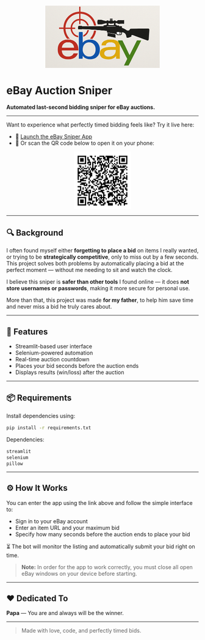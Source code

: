 <div align="center">
  <img src="logo.png" alt="eBay Sniper Logo" width="300" />
</div>

# eBay Auction Sniper

**Automated last-second bidding sniper for eBay auctions.**

---

Want to experience what perfectly timed bidding feels like?
Try it live here:

- 🔗 [Launch the eBay Sniper App](https://ebay-sniper-auto-bidding-p7uicou8njpyntjvdkbzim.streamlit.app/)
- 📲 Or scan the QR code below to open it on your phone:

<div align="center">
  <img src="QR code.png" alt="eBay Sniper QR Code" width="150" />
</div>

---

## 🔍 Background
I often found myself either **forgetting to place a bid** on items I really wanted, or trying to be **strategically competitive**, only to miss out by a few seconds. This project solves both problems by automatically placing a bid at the perfect moment — without me needing to sit and watch the clock.

I believe this sniper is **safer than other tools** I found online — it does **not store usernames or passwords**, making it more secure for personal use.

More than that, this project was made **for my father**, to help him save time and never miss a bid he truly cares about.

---

## 🚀 Features
- Streamlit-based user interface
- Selenium-powered automation
- Real-time auction countdown
- Places your bid seconds before the auction ends
- Displays results (win/loss) after the auction

---

## 📦 Requirements
Install dependencies using:
```bash
pip install -r requirements.txt
```

Dependencies:
```
streamlit
selenium
pillow
```

---

## ⚙️ How It Works
You can enter the app using the link above and follow the simple interface to:
- Sign in to your eBay account
- Enter an item URL and your maximum bid
- Specify how many seconds before the auction ends to place your bid

⏳ The bot will monitor the listing and automatically submit your bid right on time.

> **Note:** In order for the app to work correctly, you must close all open eBay windows on your device before starting.

---

## ❤️ Dedicated To
**Papa** — You are and always will be the winner.

---

> Made with love, code, and perfectly timed bids.
